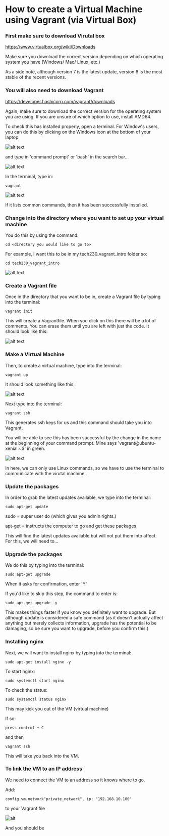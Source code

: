 # How to create a Virtual Machine using Vagrant (via Virtual Box)

### First make sure to download Virutal box

https://www.virtualbox.org/wiki/Downloads

Make sure you download the correct version depending on which operating system you have (Windows/ Mac/ Linux, etc.)

As a side note, although version 7 is the latest update, version 6 is the most stable of the recent versions.

### You will also need to download Vagrant

https://developer.hashicorp.com/vagrant/downloads

Again, make sure to download the correct version for the operating system you are using. If you are unsure of which option to use, install AMD64.

To check this has installed properly, open a terminal.  For Window's users, you can do this by clicking on the Windows icon at the bottom of your laptop.

![alt text](windowslogo.png)

and type in 'command prompt' or 'bash' in the search bar...

![alt text](commandprompt.png)

In the terminal, type in:

`vagrant`

![alt text](vagrantcommand.png)

If it lists common commands, then it has been successfully installed.

### Change into the directory where you want to set up your virtual machine

You do this by using the command:

`cd <directory you would like to go to>`

For example, I want this to be in my tech230_vagrant_intro folder so:

`cd tech230_vagrant_intro`

![alt text](cd_into_dir.png)

### Create a Vagrant file

Once in the directory that you want to be in, create a Vagrant file by typing into the terminal:

`vagrant init`

This will create a Vagrantfile. When you click on this there will be a lot of comments.  You can erase them until you are left with just the code.  It should look like this:

![alt text](Vagrantfile.png)

### Make a Virtual Machine

Then, to create a virtual machine, type into the terminal:

`vagrant up`

It should look something like this:

![alt text](vagrantup.png)

Next type into the terminal:

`vagrant ssh`

This generates ssh keys for us and this command should take you into Vagrant.

You will be able to see this has been successful by the change in the name at the beginning of your command prompt.  Mine says 'vagrant@ubuntu-xenial:~$' in green.

![alt text](vagrantssh.png)

In here, we can only use Linux commands, so we have to use the terminal to communicate with the virutal machine.

### Update the packages

In order to grab the latest updates available, we type into the terminal:

`sudo apt-get update`

sudo = super user do (which gives you admin rights.)

apt-get = instructs the computer to go and get these packages

This will find the latest updates available but will not put them into affect.  For this, we will need to...

### Upgrade the packages

We do this by typing into the terminal:

`sudo apt-get upgrade`

When it asks for confirmation, enter 'Y'

If you'd like to skip this step, the command to enter is:

`sudo apt-get upgrade -y`

This makes things faster if you know you definitely want to upgrade.  But although update is considered a safe command (as it doesn't actually affect anything but merely collects information, upgrade has the potential to be damaging, so be sure you want to upgrade, before you confirm this.)

### Installing nginx

Next, we will want to install nginx by typing into the terminal:

`sudo apt-get install nginx -y`

To start nginx:

`sudo systemctl start nginx`

To check the status:

`sudo systemctl status nginx`

This may kick you out of the VM (virtual machine)

If so:

`press control + C`

and then

`vagrant ssh`

This will take you back into the VM.

### To link the VM to an IP address

We need to connect the VM to an address so it knows where to go.

Add:

`config.vm.network"private_network", ip: "192.168.10.100"`

to your Vagrant file

![alt](addipaddress.png)

And you should be 